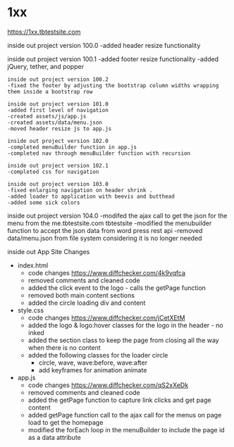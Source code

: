 # 1xx

<https://1xx.tbtestsite.com>

inside out project version 100.0
  -added header resize functionality

  inside out project version 100.1
    -added footer resize functionality
    -added jQuery, tether, and popper

    inside out project version 100.2
    -fixed the footer by adjusting the bootstrap column widths wrapping them inside a bootstrap row

    inside out project version 101.0
    -added first level of navigation
    -created assets/js/app.js
    -created assets/data/menu.json
    -moved header resize js to app.js

    inside out project version 102.0
    -completed menuBuilder function in app.js
    -completed nav through menuBuilder function with recursion

    inside out project version 102.1
    -completed css for navigation

    inside out project version 103.0
    -fixed enlarging navigation on header shrink .
    -added loader to application with beevis and butthead
    -added some sick colors

inside out project version 104.0
-modifed the ajax call to get the json for the menu from the me.tbtestsite.com tbtestsite
-modified the menubuilder function to accept the json data from word press rest api
-removed data/menu.json from file system considering it is no longer needed

inside out App Site Changes

-   index.html
    -   code changes <https://www.diffchecker.com/4k9vqfca>
    -   removed comments and cleaned code
    -   added the click event to the logo - calls the getPage function
    -   removed both main content sections
    -   added the circle loading div and content
-   style.css
    -   code changes <https://www.diffchecker.com/jCetXEtM>
    -   added the logo & logo:hover classes for the logo in the header - no inked
    -   added the section class to keep the page from closing all the way when there is no content
    -   added the following classes for the loader circle
        -   circle, wave, wave:before, wave:after
        -   add keyframes for animation animate
-   app.js
    -   code changes <https://www.diffchecker.com/qS2xXeDk>
    -   removed comments and cleaned code
    -   added the getPage function to capture link clicks and get page content
    -   added getPage function call to the ajax call for the menus on page load to get the homepage
    -   modified the forEach loop in the menuBuilder to include the page id as a data attribute
